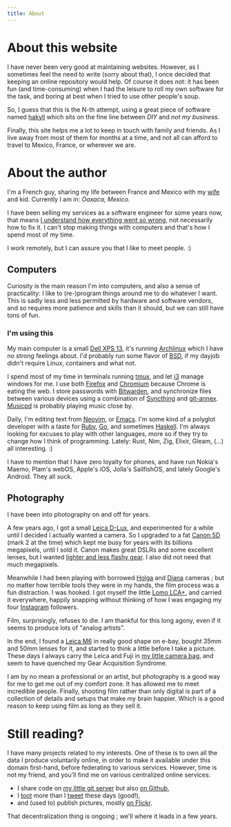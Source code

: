 ```yaml
---
title: About
---
```


# About this website

I have never been very good at maintaining websites.  However, as I
sometimes feel the need to write (sorry about that), I once decided that
keeping an online repository would help.  Of course it does not: it has
been fun (and time-consuming) when I had the leisure to roll my own
software for the task, and boring at best when I tried to use other
people's soup.

So, I guess that this is the N-th attempt, using a great piece of
software named [hakyll][hakyll] which sits on the fine line between
*DIY* and *not my business*.

Finally, this site helps me a lot to keep in touch with family and
friends. As I live away from most of them for months at a time, and not
all can afford to travel to Mexico, France, or wherever we are.

# About the author

I'm a French guy, sharing my life between France and Mexico with my
[wife][karina] and kid. Currently I am in: _Oaxaca, Mexico_.

I have been selling my services as a software engineer for some years
now, that means [I understand how everything went so
wrong](https://xkcd.com/1760/), not necessarily how to fix it. I can't
stop making things with computers and that's how I spend most of my
time.

I work remotely, but I can assure you that I like to meet people. :)


## Computers

Curiosity is the main reason I'm into computers, and also a sense of
practicality: I like to (re-)program things around me to do whatever I
want. This is sadly less and less permitted by hardware and software
vendors, and so requires more patience and skills than it should, but we
can still have tons of fun.

### I'm using this

My main computer is a small [Dell XPS 13][xps13], it's running
[Archlinux][archlinux] which I have no strong feelings about. I'd
probably run some flavor of [BSD][freebsd], if my dayjob didn't require
Linux, containers and what not.

I spend most of my time in terminals running [tmux][tmux], and let
[i3][i3] manage windows for me. I use both [Firefox][firefox] and
[Chromium][chromium] because Chrome is eating the web. I store passwords
with [Bitwarden][bitwarden], and synchronize files between various
devices using a combination of [Syncthing][syncthing] and
[git-annex][gitannex]. [Musicpd][mpd] is probably playing music close
by.

Daily, I'm editing text from [Neovim][nvim], or [Emacs][emacs]. I'm some
kind of a polyglot developer with a taste for [Ruby][ruby],
[Go][golang], and sometimes [Haskell][haskell]. I'm always looking for
excuses to play with other languages, more so if they try to change how
I think of programming. Lately: Rust, Nim, Zig, Elixir, Gleam, (...) all
interesting. :)

I have to mention that I have zero loyalty for phones, and have run
Nokia's Maemo, Plam's webOS, Apple's iOS, Jolla's SailfishOS, and lately
Google's Android. They all suck.

[xps13]: https://wiki.archlinux.org/index.php/Dell_XPS_13_(9360)
[keepass]: https://www.keepassx.org/
[bitwarden]: https://bitwarden.com/
[gitannex]: https://git-annex.branchable.com/
[tmux]: https://tmux.github.io/
[firefox]: https://www.mozilla.org/firefox
[chromium]: https://www.chromium.org/
[nvim]: https://neovim.io/
[emacs]: https://www.gnu.org/software/emacs/
[atom]: https://atom.io/
[ruby]: https://www.ruby-lang.org/
[golang]: https://golang.org/
[haskell]: https://haskell.org/
[freebsd]: http://freebsd.org/
[archlinux]: http://archlinux.org/
[i3]: https://i3wm.org/
[syncthing]: https://syncthing.net/
[mpd]: https://www.musicpd.org/

## Photography

I have been into photography on and off for years.

A few years ago, I got a small [Leica D-Lux][dlux], and experimented
for a while until I decided I actually wanted a camera. So I upgraded
to a fat [Canon 5D][5d] (mark 2 at the time) which kept me busy for
years with its billions megapixels, until I sold it. Canon makes great
DSLRs and some excellent lenses, but I wanted [lighter and less flashy
gear][xt1]. I also did not need that much megapixels.

Meanwhile I had been playing with borrowed [Holga][holga] and
[Diana][diana] cameras ; but no matter how terrible tools they were in
my hands, the film process was a fun distraction. I was hooked. I got
myself the little [Lomo LCA+][lomo], and carried it everywhere, happily
snapping without thinking of how I was engaging my four
[Instagram][instagram] followers.

Film, surprisingly, refuses to die. I am thankful for this long agony,
even if it seems to produce lots of "analog artists".

In the end, I found a [Leica M6][m6] in really good shape on e-bay,
bought 35mm and 50mm lenses for it, and started to think a little
before I take a picture. These days I always carry the Leica and Fuji
in [my little camera bag][onabags], and seem to have quenched my Gear
Acquisition Syndrome.

I am by no mean a professional or an artist, but photography is a good
way for me to get me out of my comfort zone. It has allowed me to meet
incredible people. Finally, shooting film rather than only digital is
part of a collection of details and setups that make my brain happier.
Which is a good reason to keep using film as long as they sell it.

[onabags]: https://www.onabags.com/
[dlux]: https://en.wikipedia.org/wiki/Panasonic_Lumix_DMC-LX3#Leica_D-Lux_4
[5d]: https://en.wikipedia.org/wiki/Canon_EOS_5D_Mark_II
[holga]: http://microsites.lomography.com/holga/
[diana]: http://microsites.lomography.com/diana/
[lomo]: http://microsites.lomography.com/lca+/
[m6]: http://camerapedia.wikia.com/wiki/Leica_M6
[xt1]: http://www.kenrockwell.com/fuji/x-t1.htm

# Still reading?

I have many projects related to my interests. One of these is to
own all the data I produce voluntarily online, in order to make it
available under this domain first-hand, before federating to various
services. However, time is not my friend, and you'll find me on various
centralized online services:

 * I share code on [my little git server][gitea] but also [on Github][github],
 * I [toot][fediverse] more than I [tweet][twitter] these days (good!),
 * and (used to) publish pictures, mostly [on Flickr][flickr].

That decentralization thing is ongoing ; we'll where it leads in a few
years.

[gitea]: https://git.cypr.io/
[fediverse]: https://mastodon.social/@oz
[twitter]: https://twitter.com/ephoz
[flickr]: https://flickr.com/photos/ephoz
[instagram]: https://www.instagram.com/ephoz/
[github]: https://github.com/oz
[hakyll]: http://jaspervdj.be/hakyll/
[karina]: https://karina.gd
